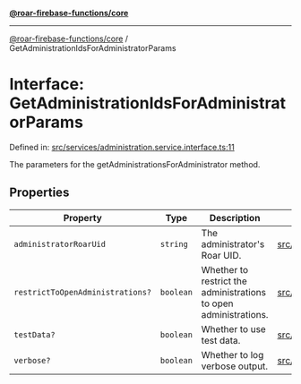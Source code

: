 [**@roar-firebase-functions/core**](../README.md)

---

[@roar-firebase-functions/core](../README.md) / GetAdministrationIdsForAdministratorParams

# Interface: GetAdministrationIdsForAdministratorParams

Defined in: [src/services/administration.service.interface.ts:11](src/src/services/administration.service.interface.ts#11)

The parameters for the getAdministrationsForAdministrator method.

## Properties

| Property                                                                    | Type      | Description                                                      | Defined in                                                                                                     |
| --------------------------------------------------------------------------- | --------- | ---------------------------------------------------------------- | -------------------------------------------------------------------------------------------------------------- |
| <a id="administratorroaruid"></a> `administratorRoarUid`                    | `string`  | The administrator's Roar UID.                                    | [src/services/administration.service.interface.ts:13](src/src/services/administration.service.interface.ts#13) |
| <a id="restricttoopenadministrations"></a> `restrictToOpenAdministrations?` | `boolean` | Whether to restrict the administrations to open administrations. | [src/services/administration.service.interface.ts:16](src/src/services/administration.service.interface.ts#16) |
| <a id="testdata"></a> `testData?`                                           | `boolean` | Whether to use test data.                                        | [src/services/administration.service.interface.ts:19](src/src/services/administration.service.interface.ts#19) |
| <a id="verbose"></a> `verbose?`                                             | `boolean` | Whether to log verbose output.                                   | [src/services/administration.service.interface.ts:22](src/src/services/administration.service.interface.ts#22) |
